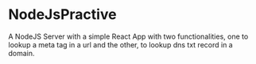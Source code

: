 # NodeJsPractive
A NodeJS Server with a simple React App with two functionalities, one to lookup a meta tag in a url and the other, to lookup dns txt record in a domain.
